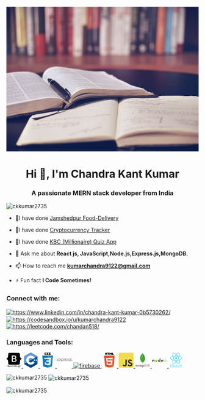 ![logo](https://github.com/ckkumar2735/ckkumar27351/blob/main/photo-1456513080510-7bf3a84b82f8.jpg)

<h1 align="center">Hi 👋, I'm Chandra Kant Kumar</h1>
<h3 align="center">A passionate MERN stack developer from India</h3>



<p align="left"> <img src="https://komarev.com/ghpvc/?username=ckkumar2735&label=Profile%20views&color=0e75b6&style=flat" alt="ckkumar2735" /> </p>

- 🔭I have done [Jamshedpur Food-Delivery](https://jamshedpur-food-delivery.vercel.app/)

- 🔭I have done [Cryptocurrency Tracker](https://storied-strudel-48ebb9.netlify.app/)

- 🔭I have done [KBC (Millionaire) Quiz App](https://preeminent-stardust-28f748.netlify.app/)

- 💬 Ask me about **React js, JavaScript,Node.js,Express.js,MongoDB.**

- 📫 How to reach me **kumarchandra9122@gmail.com**

- ⚡ Fun fact **I Code Sometimes!**

<h3 align="left">Connect with me:</h3>
<p align="left">
<a href="https://linkedin.com/in/https://www.linkedin.com/in/chandra-kant-kumar-0b5730262/" target="blank"><img align="center" src="https://raw.githubusercontent.com/rahuldkjain/github-profile-readme-generator/master/src/images/icons/Social/linked-in-alt.svg" alt="https://www.linkedin.com/in/chandra-kant-kumar-0b5730262/" height="30" width="40" /></a>
<a href="https://codesandbox.com/https://codesandbox.io/u/kumarchandra9122" target="blank"><img align="center" src="https://raw.githubusercontent.com/rahuldkjain/github-profile-readme-generator/master/src/images/icons/Social/codesandbox.svg" alt="https://codesandbox.io/u/kumarchandra9122" height="30" width="40" /></a>
<a href="https://www.leetcode.com/https://leetcode.com/chandan518/" target="blank"><img align="center" src="https://raw.githubusercontent.com/rahuldkjain/github-profile-readme-generator/master/src/images/icons/Social/leet-code.svg" alt="https://leetcode.com/chandan518/" height="30" width="40" /></a>
</p>

<h3 align="left">Languages and Tools:</h3>
<p align="left"> <a href="https://getbootstrap.com" target="_blank" rel="noreferrer"> <img src="https://raw.githubusercontent.com/devicons/devicon/master/icons/bootstrap/bootstrap-plain-wordmark.svg" alt="bootstrap" width="40" height="40"/> </a> <a href="https://www.w3schools.com/cpp/" target="_blank" rel="noreferrer"> <img src="https://raw.githubusercontent.com/devicons/devicon/master/icons/cplusplus/cplusplus-original.svg" alt="cplusplus" width="40" height="40"/> </a> <a href="https://www.w3schools.com/css/" target="_blank" rel="noreferrer"> <img src="https://raw.githubusercontent.com/devicons/devicon/master/icons/css3/css3-original-wordmark.svg" alt="css3" width="40" height="40"/> </a> <a href="https://expressjs.com" target="_blank" rel="noreferrer"> <img src="https://raw.githubusercontent.com/devicons/devicon/master/icons/express/express-original-wordmark.svg" alt="express" width="40" height="40"/> </a> <a href="https://firebase.google.com/" target="_blank" rel="noreferrer"> <img src="https://www.vectorlogo.zone/logos/firebase/firebase-icon.svg" alt="firebase" width="40" height="40"/> </a> <a href="https://www.w3.org/html/" target="_blank" rel="noreferrer"> <img src="https://raw.githubusercontent.com/devicons/devicon/master/icons/html5/html5-original-wordmark.svg" alt="html5" width="40" height="40"/> </a> <a href="https://developer.mozilla.org/en-US/docs/Web/JavaScript" target="_blank" rel="noreferrer"> <img src="https://raw.githubusercontent.com/devicons/devicon/master/icons/javascript/javascript-original.svg" alt="javascript" width="40" height="40"/> </a> <a href="https://www.mongodb.com/" target="_blank" rel="noreferrer"> <img src="https://raw.githubusercontent.com/devicons/devicon/master/icons/mongodb/mongodb-original-wordmark.svg" alt="mongodb" width="40" height="40"/> </a> <a href="https://nodejs.org" target="_blank" rel="noreferrer"> <img src="https://raw.githubusercontent.com/devicons/devicon/master/icons/nodejs/nodejs-original-wordmark.svg" alt="nodejs" width="40" height="40"/> </a> <a href="https://reactjs.org/" target="_blank" rel="noreferrer"> <img src="https://raw.githubusercontent.com/devicons/devicon/master/icons/react/react-original-wordmark.svg" alt="react" width="40" height="40"/> </a> </p>

<p><img align="left" src="https://github-readme-stats.vercel.app/api/top-langs?username=ckkumar2735&show_icons=true&locale=en&layout=compact" alt="ckkumar2735" /></p>

<p>&nbsp;<img align="center" src="https://github-readme-stats.vercel.app/api?username=ckkumar2735&show_icons=true&locale=en" alt="ckkumar2735" /></p>

<p><img align="center" src="https://github-readme-streak-stats.herokuapp.com/?user=ckkumar2735&" alt="ckkumar2735" /></p>
